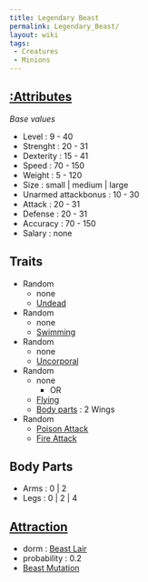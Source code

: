 ```yaml
---
title: Legendary Beast
permalink: Legendary_Beast/
layout: wiki
tags:
 - Creatures
 - Minions
---
```


[:Attributes](:Attributes "wikilink")
-------------------------------------

*Base values*

-   Level : 9 - 40
-   Strenght : 20 - 31
-   Dexterity : 15 - 41
-   Speed : 70 - 150
-   Weight : 5 - 120
-   Size : small | medium | large
-   Unarmed attackbonus : 10 - 30
-   Attack : 20 - 31
-   Defense : 20 - 31
-   Accuracy : 70 - 150
-   Salary : none

Traits
------

-   Random
    -   none
    -   [Undead](:Traits#Undead "wikilink")
-   Random
    -   none
    -   [Swimming](:Traits#Swimming "wikilink")
-   Random
    -   none
    -   [Uncorporal](:Traits#Uncorporal "wikilink")
-   Random
    -   none
        -   OR
    -   [Flying](:Traits#Flying "wikilink")
    -   [Body parts](:Attributes#Body_Parts "wikilink") : 2 Wings
-   Random
    -   [Poison Attack](:Effects#Poison "wikilink")
    -   [Fire Attack](:Effects#Fire "wikilink")

Body Parts
----------

-   Arms : 0 | 2
-   Legs : 0 | 2 | 4

[Attraction](:Immigration "wikilink")
-------------------------------------

-   dorm : [Beast Lair](:Beast_Lair "wikilink")
-   probability : 0.2
-   [Beast Mutation](:Technologies#Beast_Mutation "wikilink")

